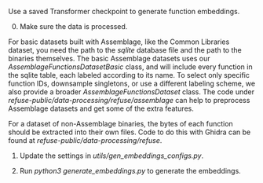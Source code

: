 Use a saved Transformer checkpoint to generate function embeddings.

0. Make sure the data is processed. 

For basic datasets built with Assemblage, like the 
Common Libraries dataset, you need the path to the *sqlite* database file and the path to 
the binaries themselves. The basic Assemblage datasets uses our *AssemblageFunctionsDatasetBasic*
class, and will include every function in the sqlite table, each labeled according to its name. 
To select only specific function IDs, downsample singletons, or use a different labeling scheme, 
we also provide a broader *AssemblageFunctionsDataset* class. The code under
*refuse-public/data-processing/refuse/assemblage* can help to preprocess Assemblage datasets
and get some of the extra features.

For a dataset of non-Assemblage binaries, the bytes of each function should be extracted into their own files.
Code to do this with Ghidra can be found at *refuse-public/data-processing/refuse*.

1. Update the settings in *utils/gen_embeddings_configs.py*.

2. Run *python3 generate_embeddings.py* to generate the embeddings.